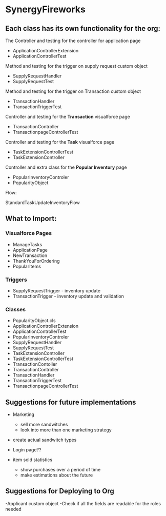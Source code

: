 # SynergyFireworks
## Each class has its own functionality for the org:

The Controller and testing for the controller for application page
- ApplicationControllerExtension
- ApplicationControllerTest

  
Method and testing for the trigger on supply request custom object
- SupplyRequestHandler 
- SupplyRequestTest

  
Method and testing for the trigger on Transaction custom object
- TransactionHandler
- TransactionTriggerTest

  
Controller and testing for the **Transaction** visualforce page
- TransactionController
- TransactionpageControllerTest

  
Controller and testing for the **Task** visualforce page
- TaskExtensionControllerTest
- TaskExtensionController


Controller and extra class for the **Popular Inventory** page
- PopularInventoryControler
- PopularityObject

Flow: 

StandardTaskUpdateInventoryFlow

## What to Import:

### Visualforce Pages
- ManageTasks
- ApplicationPage
- NewTransaction
- ThankYouForOrdering
- PopularItems


### Triggers
- SupplyRequestTrigger - inventory update
- TransactionTrigger - inventory update and validation 
	
### Classes
- PopularityObject.cls
- ApplicationControllerExtension
- ApplicationControllerTest
- PopularInventoryControler
- SupplyRequestHandler
- SupplyRequestTest
- TaskExtensionController
- TaskExtensionControllerTest
- TransactionContoller
- TransactionController
- TransactionHandler
- TransactionTriggerTest
- TransactionpageControllerTest

## Suggestions for future implementations

- Marketing
	- sell more sandwitches
	- look into more than one marketing strategy

- create actual sandwitch types 
- Login page??
- item sold statistics
	- show purchases over a period of time
	- make estimations about the future


## Suggestions for Deploying to Org

-Applicant custom object
	-Check if all the fields are readable for the roles needed

